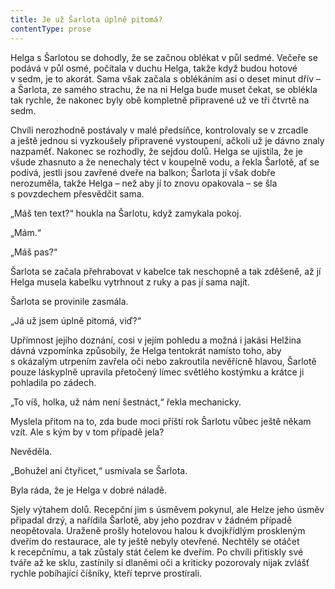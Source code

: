 ```yaml
---
title: Je už Šarlota úplně pitomá?
contentType: prose
---
```


Helga s Šarlotou se dohodly, že se začnou oblékat v půl sedmé. Večeře se podává v půl osmé, počítala v duchu Helga, takže když budou hotové v sedm, je to akorát. Sama však začala s oblékáním asi o deset minut dřív – a Šarlota, ze samého strachu, že na ni Helga bude muset čekat, se oblékla tak rychle, že nakonec byly obě kompletně připravené už ve tři čtvrtě na sedm.

Chvíli nerozhodně postávaly v malé předsíňce, kontrolovaly se v zrcadle a ještě jednou si vyzkoušely připravené vystoupení, ačkoli už je dávno znaly nazpaměť. Nakonec se rozhodly, že sejdou dolů. Helga se ujistila, že je všude zhasnuto a že nenechaly téct v koupelně vodu, a řekla Šarlotě, ať se podívá, jestli jsou zavřené dveře na balkon; Šarlota jí však dobře nerozuměla, takže Helga – než aby jí to znovu opakovala – se šla s povzdechem přesvědčit sama.

„Máš ten text?“ houkla na Šarlotu, když zamykala pokoj.

„Mám.“

„Máš pas?“

Šarlota se začala přehrabovat v kabelce tak neschopně a tak zděšeně, až jí Helga musela kabelku vytrhnout z ruky a pas jí sama najít.

Šarlota se provinile zasmála.

„Já už jsem úplně pitomá, viď?“

Upřímnost jejího doznání, cosi v jejím pohledu a možná i jakási Helžina dávná vzpomínka způsobily, že Helga tentokrát namísto toho, aby s okázalým utrpením zavřela oči nebo zakroutila nevěřícně hlavou, Šarlotě pouze láskyplně upravila přetočený límec světlého kostýmku a krátce ji pohladila po zádech.

„To víš, holka, už nám není šestnáct,“ řekla mechanicky.

Myslela přitom na to, zda bude moci příští rok Šarlotu vůbec ještě někam vzít. Ale s kým by v tom případě jela?

Nevěděla.

„Bohužel ani čtyřicet,“ usmívala se Šarlota.

Byla ráda, že je Helga v dobré náladě.

Sjely výtahem dolů. Recepční jim s úsměvem pokynul, ale Helze jeho úsměv připadal drzý, a nařídila Šarlotě, aby jeho pozdrav v žádném případě neopětovala. Uraženě prošly hotelovou halou k dvojkřídlým proskleným dveřím do restaurace, ale ty ještě nebyly otevřené. Nechtěly se otáčet k recepčnímu, a tak zůstaly stát čelem ke dveřím. Po chvíli přitiskly své tváře až ke sklu, zastínily si dlaněmi oči a kriticky pozorovaly nijak zvlášť rychle pobíhající číšníky, kteří teprve prostírali.
